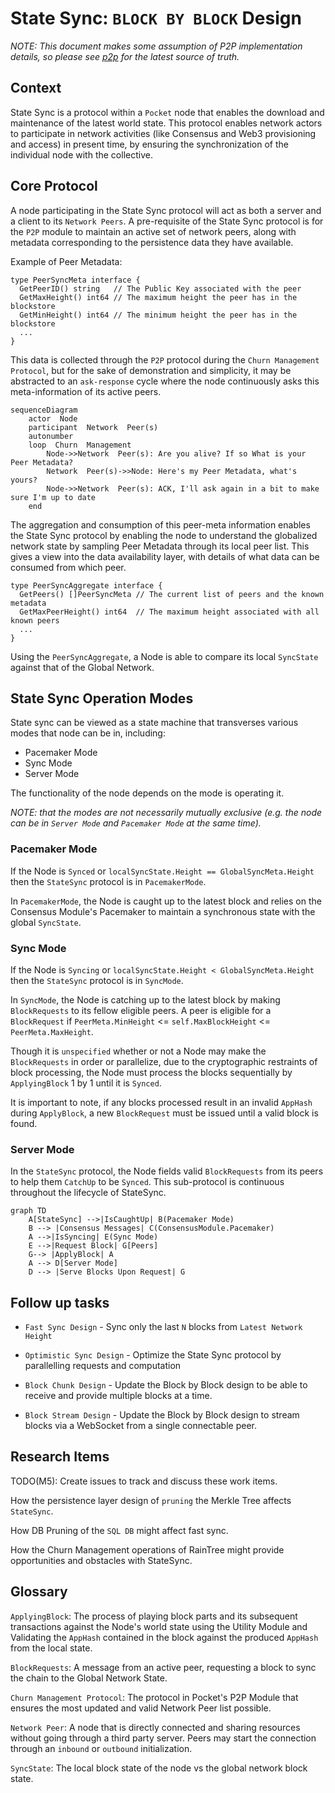 # State Sync: `BLOCK BY BLOCK` Design

_NOTE: This document makes some assumption of P2P implementation details, so please see [p2p](../../p2p/README.md) for the latest source of truth._

## Context

State Sync is a protocol within a `Pocket` node that enables the download and maintenance of the latest world state. This protocol enables network actors to participate in network activities (like Consensus and Web3 provisioning and access) in present time, by ensuring the synchronization of the individual node with the collective.

## Core Protocol

A node participating in the State Sync protocol will act as both a server and a client to its `Network Peers`. A pre-requisite of the State Sync protocol is for the `P2P` module to maintain an active set of network peers, along with metadata corresponding to the persistence data they have available.

Example of Peer Metadata:

```golang
type PeerSyncMeta interface {
  GetPeerID() string   // The Public Key associated with the peer
  GetMaxHeight() int64 // The maximum height the peer has in the blockstore
  GetMinHeight() int64 // The minimum height the peer has in the blockstore
  ...
}
```

This data is collected through the `P2P` protocol during the `Churn Management Protocol`, but for the sake of demonstration and simplicity, it may be abstracted to an `ask-response` cycle where the node continuously asks this meta-information of its active peers.

```mermaid
sequenceDiagram
    actor  Node
    participant  Network  Peer(s)
    autonumber
    loop  Churn  Management
        Node->>Network  Peer(s): Are you alive? If so What is your Peer Metadata?
        Network  Peer(s)->>Node: Here's my Peer Metadata, what's yours?
        Node->>Network  Peer(s): ACK, I'll ask again in a bit to make sure I'm up to date
    end
```

The aggregation and consumption of this peer-meta information enables the State Sync protocol by enabling the node to understand the globalized network state by sampling Peer Metadata through its local peer list.
This gives a view into the data availability layer, with details of what data can be consumed from which peer.

```golang
type PeerSyncAggregate interface {
  GetPeers() []PeerSyncMeta // The current list of peers and the known metadata
  GetMaxPeerHeight() int64  // The maximum height associated with all known peers
  ...
}
```
Using the `PeerSyncAggregate`, a Node is able to compare its local `SyncState` against that of the Global Network.

## State Sync Operation Modes

State sync can be viewed as a state machine that transverses various modes that node can be in, including:
* Pacemaker Mode
* Sync Mode
* Server Mode

The functionality of the node depends on the mode is operating it. 

*NOTE: that the modes are not necessarily mutually exclusive (e.g. the node can be in `Server Mode` and `Pacemaker Mode` at the same time).*

### Pacemaker Mode
If the Node is `Synced` or `localSyncState.Height == GlobalSyncMeta.Height` then the `StateSync` protocol is in `PacemakerMode`.

In `PacemakerMode`, the Node is caught up to the latest block and relies on the Consensus Module's Pacemaker to maintain a synchronous state with the global `SyncState`.

### Sync Mode
If the Node is `Syncing` or `localSyncState.Height < GlobalSyncMeta.Height` then the `StateSync` protocol is in `SyncMode`.

In `SyncMode`, the Node is catching up to the latest block by making `BlockRequests` to its fellow eligible peers. A peer is eligible for a `BlockRequest` if `PeerMeta.MinHeight` <= `self.MaxBlockHeight` <= `PeerMeta.MaxHeight`.

Though it is `unspecified` whether or not a Node may make the `BlockRequests` in order or parallelize, due to the cryptographic restraints of block processing, the Node must process the blocks sequentially by `ApplyingBlock` 1 by 1 until it is `Synced`.

It is important to note, if any blocks processed result in an invalid `AppHash` during `ApplyBlock`, a new `BlockRequest` must be issued until a valid block is found.

### Server Mode

In the `StateSync` protocol, the Node fields valid `BlockRequests` from its peers to help them `CatchUp` to be `Synced`. This sub-protocol is continuous throughout the lifecycle of StateSync.

```mermaid
graph TD
    A[StateSync] -->|IsCaughtUp| B(Pacemaker Mode)
    B --> |Consensus Messages| C(ConsensusModule.Pacemaker)
    A -->|IsSyncing| E(Sync Mode)
    E -->|Request Block| G[Peers]
    G--> |ApplyBlock| A
    A --> D[Server Mode]
    D --> |Serve Blocks Upon Request| G
```

## Follow up tasks

* `Fast Sync Design` - Sync only the last `N` blocks from `Latest Network Height`

* `Optimistic Sync Design` - Optimize the State Sync protocol by parallelling requests and computation

* `Block Chunk Design` - Update the Block by Block design to be able to receive and provide multiple blocks at a time.

* `Block Stream Design` - Update the Block by Block design to stream blocks via a WebSocket from a single connectable peer.

## Research Items
TODO(M5): Create issues to track and discuss these work items.

How the persistence layer design of `pruning` the Merkle Tree affects `StateSync`.

How DB Pruning of the `SQL DB` might affect fast sync.

How the Churn Management operations of RainTree might provide opportunities and obstacles with StateSync.

## Glossary

`ApplyingBlock`: The process of playing block parts and its subsequent transactions against the Node's world state using the Utility Module and Validating the `AppHash` contained in the block against the produced `AppHash` from the local state.

`BlockRequests`: A message from an active peer, requesting a block to sync the chain to the Global Network State.

`Churn Management Protocol`: The protocol in Pocket's P2P Module that ensures the most updated and valid Network Peer list possible.

`Network Peer`: A node that is directly connected and sharing resources without going through a third party server. Peers may start the connection through an `inbound` or `outbound` initialization.

`SyncState`: The local block state of the node vs the global network block state.
